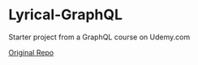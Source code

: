 # Lyrical-GraphQL
Starter project from a GraphQL course on Udemy.com

[Original Repo](https://github.com/StephenGrider/Lyrical-graphql)
